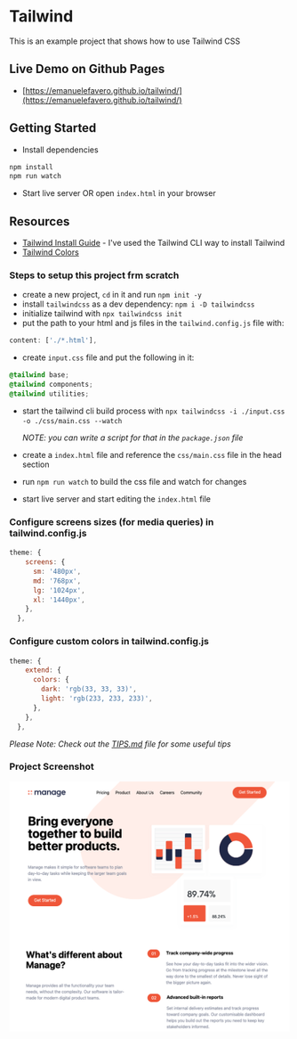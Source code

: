 # Tailwind

This is an example project that shows how to use Tailwind CSS

## Live Demo on Github Pages

- [https://emanuelefavero.github.io/tailwind/](https://emanuelefavero.github.io/tailwind/)

## Getting Started

- Install dependencies

```bash
npm install
npm run watch
```

- Start live server OR open `index.html` in your browser

## Resources

- [Tailwind Install Guide](https://tailwindcss.com/docs/installation) - I've used the Tailwind CLI way to install Tailwind
- [Tailwind Colors](https://tailwindcss.com/docs/customizing-colors)

### Steps to setup this project frm scratch

- create a new project, `cd` in it and run `npm init -y`
- install `tailwindcss` as a dev dependency: `npm i -D tailwindcss`
- initialize tailwind with `npx tailwindcss init`
- put the path to your html and js files in the `tailwind.config.js` file with:

```js
content: ['./*.html'],
```

- create `input.css` file and put the following in it:

```css
@tailwind base;
@tailwind components;
@tailwind utilities;
```

- start the tailwind cli build process with `npx tailwindcss -i ./input.css -o ./css/main.css --watch`

  _NOTE: you can write a script for that in the `package.json` file_

- create a `index.html` file and reference the `css/main.css` file in the head section

- run `npm run watch` to build the css file and watch for changes

- start live server and start editing the `index.html` file

### Configure screens sizes (for media queries) in tailwind.config.js

```js
theme: {
    screens: {
      sm: '480px',
      md: '768px',
      lg: '1024px',
      xl: '1440px',
    },
  },
```

### Configure custom colors in tailwind.config.js

```js
theme: {
    extend: {
      colors: {
        dark: 'rgb(33, 33, 33)',
        light: 'rgb(233, 233, 233)',
      },
    },
  },
```

_Please Note: Check out the [TIPS.md](./TIPS.md) file for some useful tips_

### Project Screenshot

![Project Screenshot](./img/screenshot.png?raw=true 'Project Screenshot')
